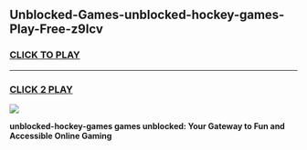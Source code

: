 
## Unblocked-Games-unblocked-hockey-games-Play-Free-z9lcv
<h3>
<a href="https://premium76.site?title=unblocked-hockey-games&ref=18A1">CLICK TO PLAY</a></h3>
<hr>

<h3>
<a href="https://premium76.site?title=unblocked-hockey-games&ref=18A1">CLICK 2 PLAY</a>
  
</h3>

<a href="https://premium76.site?title=unblocked-hockey-games&ref=18A1"><img src="https://clearcache.store/games.png"></a>


**unblocked-hockey-games games unblocked: Your Gateway to Fun and Accessible Online Gaming**
